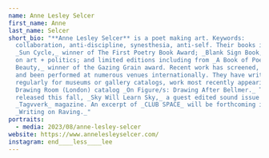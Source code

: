 ```yaml
---
name: Anne Lesley Selcer
first_name: Anne
last_name: Selcer
short_bio: "**Anne Lesley Selcer** is a poet making art. Keywords:
  collaboration, anti-discipline, synesthesia, anti-self. Their books include
  _Sun Cycle,_ winner of The First Poetry Book Award; _Blank Sign Book,_ essays
  on art + politics; and limited editions including from _A Book of Poems on
  Beauty,_ winner of the Gazing Grain award. Recent work has screened, exhibited
  and been performed at numerous venues internationally. They have written
  regularly for museums or gallery catalogs, work most recently appearing in the
  Drawing Room (London) catalog _On Figure/s: Drawing After Bellmer._ To be
  released this fall, _Sky Will Learn Sky,_ a guest edited sound issue of
  _Tagvverk_ magazine. An excerpt of _CLUB SPACE_ will be forthcoming in 2024 in
  _Writing on Raving._"
portraits:
  - media: 2023/08/anne-lesley-selcer
website: https://www.annelesleyselcer.com/
instagram: end____less____lee
---
```

